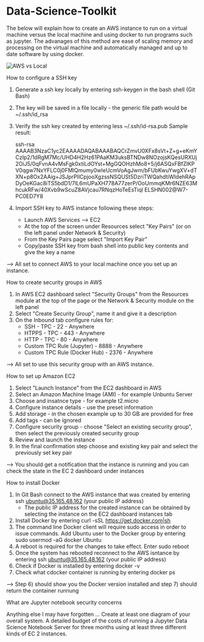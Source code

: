 # Data-Science-Toolkit

The below will explain how to create an AWS instance to run on a virtual machine versus the local machine and using docker to run programs such as jupyter. The advanages of this method are ease of scaling memory and processing on the virtual machine and automatically managed and up to date software by using docker.

![AWS vs Local](https://drive.google.com/file/d/18__WHkBtUecTAzSrpTIaBQoiYSu8as9C/view?usp=sharing)


How to configure a SSH key

 1) Generate a ssh key locally by entering ssh-keygen in the bash shell (Git Bash)
 2) The key will be saved in a file locally - the generic file path would be ~/.ssh/id_rsa
 3) Verify the ssh key created by entering less ~/.ssh/id-rsa.pub
    Sample result:
    
    ssh-rsa            AAAAB3NzaC1yc2EAAAADAQABAAABAQCrZmvU0XFx8sVt+Z+g+eKmYCzIp2/1dRgM7Mc/UHD4H2Hz61PAaKM3uksBTNDw8NOzojsKQesURXUj2OiJ5/0qFvnA4vMsFgk0xtiLdOYst+MgGQOHzhMo8+5/j6ASQxFBfZlKPV0qgw7NxYFLC0j0FMlQmumy0wIeUcmVoAgJwm/bFUbKwuYwgXV+dTXN+p8Ox2AAig+JSJprPIlCpjooXgzssNSQUSt5DzriTWQahdtiWIdehRApDyOeKGac8iTS5bdD1/7lL6mUPaXH778A77zerP/OoUmmqKMr6NZE63MhcukRFw/40Xvb9wScuZ8AVjcau7RNqzHoTeEsTiql ELSHN002@W7-PC0ED7Y8
    
 4) Import SSH key to AWS instance following these steps:
    - Launch AWS Services --> EC2
    - At the top of the screen under Resources select "Key Pairs" (or on the left panel under Network & Security)
    - From the Key Pairs page select "Import Key Pair"
    - Copy/paste SSH key from bash shell into public key contents and give the key a name

--> All set to connect AWS to your local machine once you set up an instance.  
    
How to create security groups in AWS

 1) In AWS EC2 dashboard select "Security Groups" from the Resources module at the top of the page or the Network & Security module on the left panel
 2) Select "Create Security Group", name it and give it a description
 3) On the Inbound tab configure rules for:
    - SSH - TPC - 22 - Anywhere
    - HTPPS - TPC - 443 - Anywhere
    - HTTP - TPC - 80 - Anywhere
    - Custom TPC Rule (Jupyter) - 8888 - Anywhere
    - Custom TPC Rule (Docker Hub) - 2376 - Anywhere

--> All set to use this security group with an AWS instance.

How to set up Amazon EC2

 1) Select "Launch Instance" from the EC2 dashboard in AWS
 2) Select an Amazon Machine Image (AMI) - for example Unbuntu Server
 3) Choose and insatnce type - for example t2.micro
 4) Configure instance details - use the preset information
 5) Add storage - in the chosen example up to 30 GB are provided for free
 6) Add tags - can be ignored
 7) Configure security group - choose "Select an existing security group", then select the previously created security group
 8) Review and launch the instance
 9) In the final confirmation step choose and existing key pair and select the previously set key pair

--> You should get a notification that the instance is running and you can check the state in the EC 2 dashboard under instances

How to install Docker 

 1) In Git Bash connect to the AWS instance that was created by entering ssh ubuntu@35.165.48.162 (your public IP address)
     - The public IP address for the created instance can be obtained by selecting the instance on the EC2 dashboard instances tab
 2) Install Docker by entering curl -sSL https://get.docker.com|sh
 3) The command line Docker client will require sudo access in order to issue commands. Add Ubuntu user to the Docker group by entering sudo usermod -aG docker Ubuntu
 4) A reboot is required for the changes to take effect. Enter sudo reboot
 5) Once the system has rebooted reconnect to the AWS isntance by entering ssh ubuntu@35.165.48.162 (your public IP address)
 6) Check if Docker is installed by entering docker -v
 7) Check what cdocker container is running by entering docker ps
 
--> Step 6) should show you the Docker version installed and step 7) should return the container runnung

What are Jupyter notebook security concerns


Anything else I may have forgotten ...
Create at least one diagram of your overall system.
A detailed budget of the costs of running a Jupyter Data Science Notebook Server for three months using at least three different kinds of EC 2 instances.
